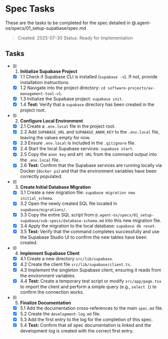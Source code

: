 # Spec Tasks

These are the tasks to be completed for the spec detailed in @.agent-os/specs/01_setup-supabase/spec.md

> Created: 2025-07-30
> Status: Ready for Implementation

## Tasks

- [x] 1. **Initialize Supabase Project**
    - [x] 1.1 Check if Supabase CLI is installed (`supabase -v`). If not, provide installation instructions.
    - [x] 1.2 Navigate into the project directory: `cd software-projects/av-management-tool-v1`.
    - [x] 1.3 Initialize the Supabase project: `supabase init`.
    - [x] 1.4 **Test:** Verify that a `supabase` directory has been created in the project root.

- [x] 2. **Configure Local Environment**
    - [x] 2.1 Create a `.env.local` file in the project root.
    - [x] 2.2 Add `SUPABASE_URL` and `SUPABASE_ANON_KEY` to the `.env.local` file, leaving the values empty for now.
    - [x] 2.3 Ensure `.env.local` is included in the `.gitignore` file.
    - [x] 2.4 Start the local Supabase services: `supabase start`.
    - [x] 2.5 Copy the `anon key` and `API URL` from the command output into the `.env.local` file.
    - [x] 2.6 **Test:** Confirm that the Supabase services are running locally via Docker (`docker ps`) and that the environment variables have been correctly populated.

- [x] 3. **Create Initial Database Migration**
    - [x] 3.1 Create a new migration file: `supabase migration new initial_schema`.
    - [x] 3.2 Open the newly created SQL file located in `supabase/migrations/`.
    - [x] 3.3 Copy the entire SQL script from `@.agent-os/specs/01_setup-supabase/sub-specs/database-schema.md` into this new migration file.
    - [x] 3.4 Apply the migration to the local database: `supabase db reset`.
    - [x] 3.5 **Test:** Verify that the command completes successfully and use the Supabase Studio UI to confirm the new tables have been created.

- [x] 4. **Implement Supabase Client**
    - [x] 4.1 Create a new directory `src/lib/supabase`.
    - [x] 4.2 Create the client file `src/lib/supabase/client.ts`.
    - [x] 4.3 Implement the singleton Supabase client, ensuring it reads from the environment variables.
    - [x] 4.4 **Test:** Create a temporary test script or modify `src/app/page.tsx` to import the client and perform a simple query (e.g., `select 1`) to confirm the connection works.

- [x] 5. **Finalize Documentation**
    - [x] 5.1 Add the documentation cross-references to the main `spec.md` file.
    - [x] 5.2 Create the `development-log.md` file.
    - [x] 5.3 Add the first entry to the log for the completion of this spec.
    - [x] 5.4 **Test:** Confirm that all spec documentation is linked and the development log is created with the correct first entry.